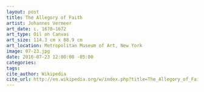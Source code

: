```yaml
---
layout: post
title: The Allegory of Faith
artist: Johannes Vermeer
art_date: c. 1670–1672
art_type: Oil on Canvas
art_size: 114.3 cm x 88.9 cm
art_location: Metropolitan Museum of Art, New York
image: 07-23.jpg
date: 2016-07-23 12:00:00 -05:00
categories:
tags:
cite_author: Wikipedia
cite_url: http://en.wikipedia.org/w/index.php?title=The_Allegory_of_Faith&oldid=593424669
---
```

